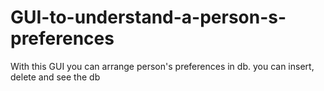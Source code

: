 # GUI-to-understand-a-person-s-preferences
With this GUI you can arrange person's preferences in db. you can insert, delete and see the db

